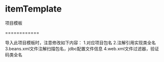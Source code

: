 itemTemplate
============

项目模板

============

导入此项目模板时，注意修改如下内容：
	1.对应项目包名
	2.注解引用实现类全名
	3.beans.xml文件注解扫描包名，jdbc配置文件信息
	4.web.xml文件过滤器，验证码类全名